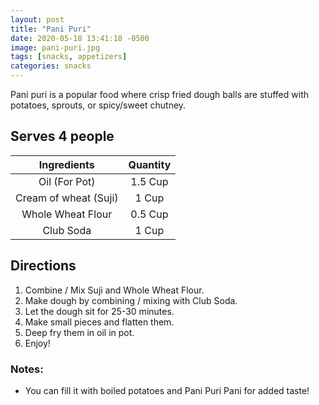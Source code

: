 ```yaml
---
layout: post
title: "Pani Puri"
date: 2020-05-18 13:41:18 -0500
image: pani-puri.jpg
tags: [snacks, appetizers]
categories: snacks
---
```


Pani puri is a popular food where crisp fried dough balls are stuffed with potatoes, sprouts, or spicy/sweet chutney.

## Serves 4 people

|      Ingredients      | Quantity |
|:---------------------:|:--------:|
|     Oil (For Pot)     |  1.5 Cup |
| Cream of wheat (Suji) |   1 Cup  |
|   Whole Wheat Flour   |  0.5 Cup |
|       Club Soda       |   1 Cup  |


## Directions

1. Combine / Mix Suji and Whole Wheat Flour.
2. Make dough by combining / mixing with Club Soda.
3. Let the dough sit for 25-30 minutes.
4. Make small pieces and flatten them.
5. Deep fry them in oil in pot.
6. Enjoy!

### Notes:

* You can fill it with boiled potatoes and Pani Puri Pani for added taste!
